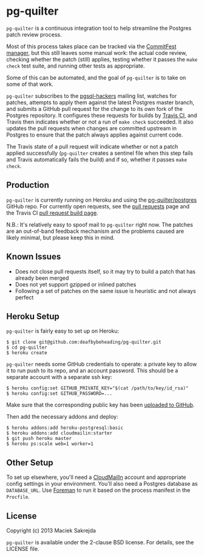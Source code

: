# pg-quilter

`pg-quilter` is a continuous integration tool to help streamline the
Postgres patch review process.

Most of this process takes place can be tracked via the [CommitFest
manager](https://commitfest.postgresql.org/), but this still leaves
some manual work: the actual code review, checking whether the patch
(still) applies, testing whether it passes the `make check` test
suite, and running other tests as appropriate.

Some of this can be automated, and the goal of `pg-quilter` is to take
on some of that work.

`pg-quilter` subscribes to the
[pgsql-hackers](http://www.postgresql.org/list/pgsql-hackers/) mailing
list, watches for patches, attempts to apply them against the latest
Postgres master branch, and submits a GitHub pull request for the
change to its own fork of the Postgres repository. It configures these
requests for builds by [Travis CI](https://travis-ci.org/), and Travis
then indicates whether or not a run of `make check` succeeded. It also
updates the pull requests when changes are committed upstream in
Postgres to ensure that the patch always applies against current code.

The Travis state of a pull request will indicate whether or not a
patch applied successfully (`pg-quilter` creates a sentinel file when
this step fails and Travis automatically fails the build) and if so,
whether it passes `make check`.


## Production

`pg-quilter` is currently running on Heroku and using the
[pg-quilter/postgres](https://github.com/pg-quilter/postgres) GitHub
repo. For currently open requests, see the [pull
requests](https://github.com/pg-quilter/postgres/pulls) page and the
Travis CI [pull request build
page](https://travis-ci.org/pg-quilter/postgres/pull_requests).

N.B.: It's relatively easy to spoof mail to `pg-quilter` right
now. The patches are an out-of-band feedback mechanism and the
problems caused are likely minimal, but please keep this in mind.


## Known Issues

 * Does not close pull requests itself, so it may try to build a patch
   that has already been merged
 * Does not yet support gzipped or inlined patches
 * Following a set of patches on the same issue is heuristic and not
   always perfect


## Heroku Setup

`pg-quilter` is fairly easy to set up on Heroku:

```console
$ git clone git@github.com:deafbybeheading/pg-quilter.git
$ cd pg-quilter
$ heroku create
```

`pg-quilter` needs some GitHub credentials to operate: a private key
to allow it to run push to its repo, and an account password. This should
be a separate account with a separate ssh key:

```console
$ heroku config:set GITHUB_PRIVATE_KEY="$(cat /path/to/key/id_rsa)"
$ heroku config:set GITHUB_PASSWORD=...
```

Make sure that the corresponding public key has been [uploaded to
GitHub](https://github.com/settings/ssh).

Then add the necessary addons and deploy:

```console
$ heroku addons:add heroku-postgresql:basic
$ heroku addons:add cloudmailin:starter
$ git push heroku master
$ heroku ps:scale web=1 worker=1
```


## Other Setup

To set up elsewhere, you'll need a
[CloudMailIn](http://www.cloudmailin.com/) account and appropriate
config settings in your environment. You'll also need a Postgres
database as `DATABASE_URL`. Use
[Foreman](https://github.com/ddollar/foreman) to run it based on the
process manifest in the `Procfile`.


## License

Copyright (c) 2013 Maciek Sakrejda

`pg-quilter` is available under the 2-clause BSD license. For details,
see the LICENSE file.